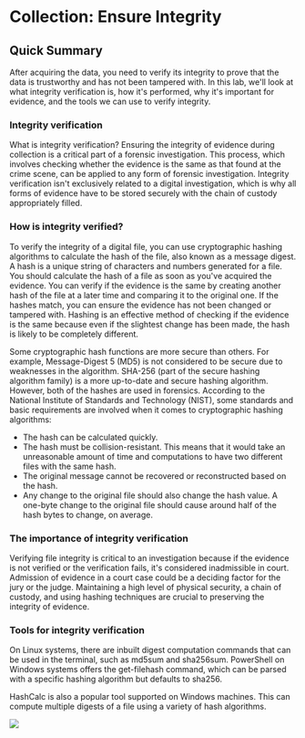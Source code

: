 # Collection: Ensure Integrity

## Quick Summary
After acquiring the data, you need to verify its integrity to prove that the data is trustworthy and has not been tampered with. In this lab, we'll look at what integrity verification is, how it's performed, why it's important for evidence, and the tools we can use to verify integrity.

### Integrity verification
What is integrity verification?
Ensuring the integrity of evidence during collection is a critical part of a forensic investigation. This process, which involves checking whether the evidence is the same as that found at the crime scene, can be applied to any form of forensic investigation. Integrity verification isn't exclusively related to a digital investigation, which is why all forms of evidence have to be stored securely with the chain of custody appropriately filled. 

### How is integrity verified?
To verify the integrity of a digital file, you can use cryptographic hashing algorithms to calculate the hash of the file, also known as a message digest. A hash is a unique string of characters and numbers generated for a file. You should calculate the hash of a file as soon as you've acquired the evidence. You can verify if the evidence is the same by creating another hash of the file at a later time and comparing it to the original one. If the hashes match, you can ensure the evidence has not been changed or tampered with. Hashing is an effective method of checking if the evidence is the same because even if the slightest change has been made, the hash is likely to be completely different. 

Some cryptographic hash functions are more secure than others. For example, Message-Digest 5 (MD5) is not considered to be secure due to weaknesses in the algorithm. SHA-256 (part of the secure hashing algorithm family) is a more up-to-date and secure hashing algorithm. However, both of the hashes are used in forensics. According to the National Institute of Standards and Technology (NIST), some standards and basic requirements are involved when it comes to cryptographic hashing algorithms: 

* The hash can be calculated quickly.
* The hash must be collision-resistant. This means that it would take an unreasonable amount of time and computations to have two different files with the same hash.
* The original message cannot be recovered or reconstructed based on the hash.
* Any change to the original file should also change the hash value. A one-byte change to the original file should cause around half of the hash bytes to change, on average.

### The importance of integrity verification
Verifying file integrity is critical to an investigation because if the evidence is not verified or the verification fails, it's considered inadmissible in court. Admission of evidence in a court case could be a deciding factor for the jury or the judge. Maintaining a high level of physical security, a chain of custody, and using hashing techniques are crucial to preserving the integrity of evidence.

### Tools for integrity verification
On Linux systems, there are inbuilt digest computation commands that can be used in the terminal, such as md5sum and sha256sum. PowerShell on Windows systems offers the get-filehash command, which can be parsed with a specific hashing algorithm but defaults to sha256.

HashCalc is also a popular tool supported on Windows machines. This can compute multiple digests of a file using a variety of hash algorithms.

<img src="https://il-labforge-assets.origin.immersivelabs.team/uploads/xiG6XpKfb02gq0LeztPlOHBFM-rE11UW35cfFzC4Wz0.png">